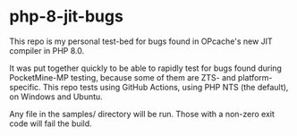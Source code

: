 # php-8-jit-bugs

This repo is my personal test-bed for bugs found in OPcache's new JIT compiler in PHP 8.0.

It was put together quickly to be able to rapidly test for bugs found during PocketMine-MP testing, because some of them are ZTS- and platform-specific.
This repo tests using GitHub Actions, using PHP NTS (the default), on Windows and Ubuntu.

Any file in the samples/ directory will be run.
Those with a non-zero exit code will fail the build.
